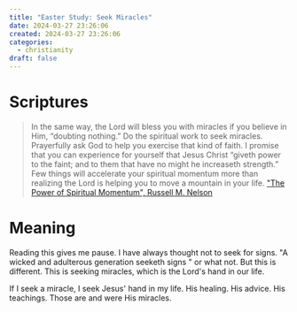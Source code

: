 ```yaml
---
title: "Easter Study: Seek Miracles"
date: 2024-03-27 23:26:06
created: 2024-03-27 23:26:06
categories:
  - christianity
draft: false
---
```

# Scriptures

> In the same way, the Lord will bless you with miracles if you believe in Him, “doubting nothing.” Do the spiritual work to seek miracles. Prayerfully ask God to help you exercise that kind of faith. I promise that you can experience for yourself that Jesus Christ “giveth power to the faint; and to them that have no might he increaseth strength.” Few things will accelerate your spiritual momentum more than realizing the Lord is helping you to move a mountain in your life.
> ["The Power of Spiritual Momentum", Russell M. Nelson](../scriptures/russell-m-nelson-the-power-of-spiritual-momentum)

# Meaning

Reading this gives me pause. I have always thought not to seek for signs. "A wicked and adulterous generation seeketh signs " or what not. But this is different. This is seeking miracles, which is the Lord's hand in our life. 

If I seek a miracle, I seek Jesus' hand in my life. His healing. His advice. His teachings. Those are and were His miracles. 
